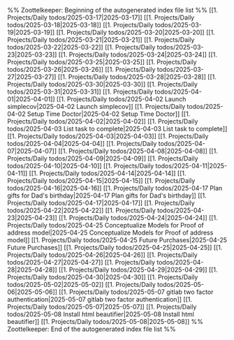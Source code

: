 %% Zoottelkeeper: Beginning of the autogenerated index file list  %%
 [[1. Projects/Daily todos/2025-03-17|2025-03-17]]
 [[1. Projects/Daily todos/2025-03-18|2025-03-18]]
 [[1. Projects/Daily todos/2025-03-19|2025-03-19]]
 [[1. Projects/Daily todos/2025-03-20|2025-03-20]]
 [[1. Projects/Daily todos/2025-03-21|2025-03-21]]
 [[1. Projects/Daily todos/2025-03-22|2025-03-22]]
 [[1. Projects/Daily todos/2025-03-23|2025-03-23]]
 [[1. Projects/Daily todos/2025-03-24|2025-03-24]]
 [[1. Projects/Daily todos/2025-03-25|2025-03-25]]
 [[1. Projects/Daily todos/2025-03-26|2025-03-26]]
 [[1. Projects/Daily todos/2025-03-27|2025-03-27]]
 [[1. Projects/Daily todos/2025-03-28|2025-03-28]]
 [[1. Projects/Daily todos/2025-03-30|2025-03-30]]
 [[1. Projects/Daily todos/2025-03-31|2025-03-31]]
 [[1. Projects/Daily todos/2025-04-01|2025-04-01]]
 [[1. Projects/Daily todos/2025-04-02 Launch simplecov|2025-04-02 Launch simplecov]]
 [[1. Projects/Daily todos/2025-04-02 Setup Time Doctor|2025-04-02 Setup Time Doctor]]
 [[1. Projects/Daily todos/2025-04-02|2025-04-02]]
 [[1. Projects/Daily todos/2025-04-03 List task to complete|2025-04-03 List task to complete]]
 [[1. Projects/Daily todos/2025-04-03|2025-04-03]]
 [[1. Projects/Daily todos/2025-04-04|2025-04-04]]
 [[1. Projects/Daily todos/2025-04-07|2025-04-07]]
 [[1. Projects/Daily todos/2025-04-08|2025-04-08]]
 [[1. Projects/Daily todos/2025-04-09|2025-04-09]]
 [[1. Projects/Daily todos/2025-04-10|2025-04-10]]
 [[1. Projects/Daily todos/2025-04-11|2025-04-11]]
 [[1. Projects/Daily todos/2025-04-14|2025-04-14]]
 [[1. Projects/Daily todos/2025-04-15|2025-04-15]]
 [[1. Projects/Daily todos/2025-04-16|2025-04-16]]
 [[1. Projects/Daily todos/2025-04-17 Plan gifts for Dad's birthday|2025-04-17 Plan gifts for Dad's birthday]]
 [[1. Projects/Daily todos/2025-04-17|2025-04-17]]
 [[1. Projects/Daily todos/2025-04-22|2025-04-22]]
 [[1. Projects/Daily todos/2025-04-23|2025-04-23]]
 [[1. Projects/Daily todos/2025-04-24|2025-04-24]]
 [[1. Projects/Daily todos/2025-04-25 Conceptualize Models for Proof of address model|2025-04-25 Conceptualize Models for Proof of address model]]
 [[1. Projects/Daily todos/2025-04-25 Future Purchases|2025-04-25 Future Purchases]]
 [[1. Projects/Daily todos/2025-04-25|2025-04-25]]
 [[1. Projects/Daily todos/2025-04-26|2025-04-26]]
 [[1. Projects/Daily todos/2025-04-27|2025-04-27]]
 [[1. Projects/Daily todos/2025-04-28|2025-04-28]]
 [[1. Projects/Daily todos/2025-04-29|2025-04-29]]
 [[1. Projects/Daily todos/2025-04-30|2025-04-30]]
 [[1. Projects/Daily todos/2025-05-02|2025-05-02]]
 [[1. Projects/Daily todos/2025-05-06|2025-05-06]]
 [[1. Projects/Daily todos/2025-05-07 gitlab two factor authentication|2025-05-07 gitlab two factor authentication]]
 [[1. Projects/Daily todos/2025-05-07|2025-05-07]]
 [[1. Projects/Daily todos/2025-05-08 Install html beautifier|2025-05-08 Install html beautifier]]
 [[1. Projects/Daily todos/2025-05-08|2025-05-08]]
%% Zoottelkeeper: End of the autogenerated index file list  %%
